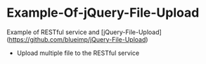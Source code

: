 # Example-Of-jQuery-File-Upload

Example of RESTful service and [jQuery-File-Upload] (https://github.com/blueimp/jQuery-File-Upload)

* Upload multiple file to the RESTful service
